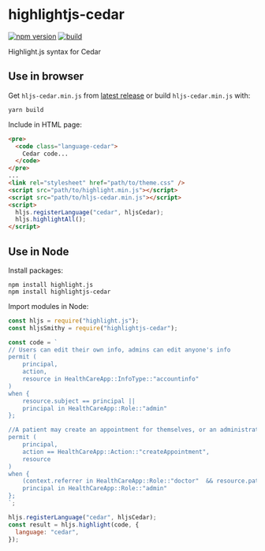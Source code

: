 # highlightjs-cedar

[![npm version](https://img.shields.io/npm/v/highlightjs-cedar)](https://www.npmjs.com/highlightjs-cedar)
[![build](https://img.shields.io/github/actions/workflow/status/jasmaa/highlightjs-cedar/build.yml)](https://github.com/jasmaa/highlightjs-cedar/actions)

Highlight.js syntax for Cedar

## Use in browser

Get `hljs-cedar.min.js` from [latest
release](https://github.com/jasmaa/highlightjs-cedar/releases) or build
`hljs-cedar.min.js` with:

```
yarn build
```

Include in HTML page:

```html
<pre>
  <code class="language-cedar">
    Cedar code...
  </code>
</pre>
...
<link rel="stylesheet" href="path/to/theme.css" />
<script src="path/to/highlight.min.js"></script>
<script src="path/to/hljs-cedar.min.js"></script>
<script>
  hljs.registerLanguage("cedar", hljsCedar);
  hljs.highlightAll();
</script>
```

## Use in Node

Install packages:

```
npm install highlight.js
npm install highlightjs-cedar
```

Import modules in Node:

```js
const hljs = require("highlight.js");
const hljsSmithy = require("highlightjs-cedar");

const code = `
// Users can edit their own info, admins can edit anyone's info
permit (
    principal,
    action,
    resource in HealthCareApp::InfoType::"accountinfo"
)
when {
    resource.subject == principal ||
    principal in HealthCareApp::Role::"admin"
};

//A patient may create an appointment for themselves, or an administrator can do it
permit (
    principal,
    action == HealthCareApp::Action::"createAppointment",
    resource
)
when {
    (context.referrer in HealthCareApp::Role::"doctor"  && resource.patient == principal) ||
    principal in HealthCareApp::Role::"admin"
};
`;

hljs.registerLanguage("cedar", hljsCedar);
const result = hljs.highlight(code, {
  language: "cedar",
});
```
